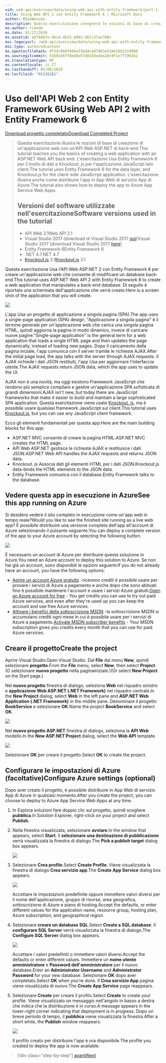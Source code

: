 ```yaml
---
uid: web-api/overview/data/using-web-api-with-entity-framework/part-1
title: Using Web API 2 con Entity Framework 6 | Microsoft Docs
author: MikeWasson
description: Questa esercitazione insegnerà le nozioni di base di creazione di un'applicazione web con un'API Web ASP.NET di back-end. L'esercitazione Usa Entity Framework 6 per il layout dei dati...
ms.author: riande
ms.date: 01/17/2019
ms.assetid: e879487e-dbcd-4b33-b092-d67c37ae768c
msc.legacyurl: /web-api/overview/data/using-web-api-with-entity-framework/part-1
msc.type: authoredcontent
ms.openlocfilehash: 0f5dc960f494af5bd4ce87863a510d1892319908
ms.sourcegitcommit: 51b01b6ff8edde57d8243e4da28c9f1e7f1962b2
ms.translationtype: MT
ms.contentlocale: it-IT
ms.lasthandoff: 05/06/2019
ms.locfileid: "65126281"
---
```

# <a name="using-web-api-2-with-entity-framework-6"></a><span data-ttu-id="31c9e-104">Uso dell'API Web 2 con Entity Framework 6</span><span class="sxs-lookup"><span data-stu-id="31c9e-104">Using Web API 2 with Entity Framework 6</span></span>

[<span data-ttu-id="31c9e-105">Download progetto completato</span><span class="sxs-lookup"><span data-stu-id="31c9e-105">Download Completed Project</span></span>](https://github.com/MikeWasson/BookService)

> <span data-ttu-id="31c9e-106">Questa esercitazione illustra le nozioni di base di creazione di un'applicazione web con un'API Web ASP.NET di back-end.</span><span class="sxs-lookup"><span data-stu-id="31c9e-106">This tutorial teaches you the basics of creating a web application with an ASP.NET Web API back end.</span></span> <span data-ttu-id="31c9e-107">L'esercitazione Usa Entity Framework 6 per il livello di dati e Knockout. js per l'applicazione JavaScript lato client.</span><span class="sxs-lookup"><span data-stu-id="31c9e-107">The tutorial uses Entity Framework 6 for the data layer, and Knockout.js for the client-side JavaScript application.</span></span> <span data-ttu-id="31c9e-108">L'esercitazione illustra anche come distribuire l'app in App Web di servizio App di Azure.</span><span class="sxs-lookup"><span data-stu-id="31c9e-108">The tutorial also shows how to deploy the app to Azure App Service Web Apps.</span></span>
>
> ## <a name="software-versions-used-in-the-tutorial"></a><span data-ttu-id="31c9e-109">Versioni del software utilizzate nell'esercitazione</span><span class="sxs-lookup"><span data-stu-id="31c9e-109">Software versions used in the tutorial</span></span>
>
> - <span data-ttu-id="31c9e-110">API Web 2.1</span><span class="sxs-lookup"><span data-stu-id="31c9e-110">Web API 2.1</span></span>
> - <span data-ttu-id="31c9e-111">Visual Studio 2017 (download di Visual Studio 2017 [qui](https://visualstudio.microsoft.com/downloads/?utm_medium=microsoft&utm_source=docs.microsoft.com&utm_campaign=button+cta&utm_content=download+vs2017))</span><span class="sxs-lookup"><span data-stu-id="31c9e-111">Visual Studio 2017 (download Visual Studio 2017 [here](https://visualstudio.microsoft.com/downloads/?utm_medium=microsoft&utm_source=docs.microsoft.com&utm_campaign=button+cta&utm_content=download+vs2017))</span></span>
> - <span data-ttu-id="31c9e-112">Entity Framework 6</span><span class="sxs-lookup"><span data-stu-id="31c9e-112">Entity Framework 6</span></span>
> - <span data-ttu-id="31c9e-113">.NET 4.7</span><span class="sxs-lookup"><span data-stu-id="31c9e-113">.NET 4.7</span></span>
> - <span data-ttu-id="31c9e-114">[Knockout.js](http://knockoutjs.com/) 3.1</span><span class="sxs-lookup"><span data-stu-id="31c9e-114">[Knockout.js](http://knockoutjs.com/) 3.1</span></span>

<span data-ttu-id="31c9e-115">Questa esercitazione Usa l'API Web ASP.NET 2 con Entity Framework 6 per creare un'applicazione web che consente di modificare un database back-end.</span><span class="sxs-lookup"><span data-stu-id="31c9e-115">This tutorial uses ASP.NET Web API 2 with Entity Framework 6 to create a web application that manipulates a back-end database.</span></span> <span data-ttu-id="31c9e-116">Di seguito è riportata una schermata dell'applicazione che verrà creato.</span><span class="sxs-lookup"><span data-stu-id="31c9e-116">Here is a screen shot of the application that you will create.</span></span>

[![](part-1/_static/image2.png)](part-1/_static/image1.png)

<span data-ttu-id="31c9e-117">L'app Usa un progetto di applicazione a singola pagina (SPA).</span><span class="sxs-lookup"><span data-stu-id="31c9e-117">The app uses a single-page application (SPA) design.</span></span> <span data-ttu-id="31c9e-118">"Applicazione a singola pagina" è il termine generale per un'applicazione web che carica una singola pagina HTML, quindi aggiorna la pagina in modo dinamico, invece di caricare nuove pagine.</span><span class="sxs-lookup"><span data-stu-id="31c9e-118">"Single-page application" is the general term for a web application that loads a single HTML page and then updates the page dynamically, instead of loading new pages.</span></span> <span data-ttu-id="31c9e-119">Dopo il caricamento della pagina iniziale, l'app comunica con il server tramite le richieste AJAX.</span><span class="sxs-lookup"><span data-stu-id="31c9e-119">After the initial page load, the app talks with the server through AJAX requests.</span></span> <span data-ttu-id="31c9e-120">Il AJAX richiede i dati JSON restituiti, l'app Usa per aggiornare l'interfaccia utente.</span><span class="sxs-lookup"><span data-stu-id="31c9e-120">The AJAX requests return JSON data, which the app uses to update the UI.</span></span>

<span data-ttu-id="31c9e-121">AJAX non è una novità, ma oggi esistono Framework JavaScript che rendono più semplice compilare e gestire un'applicazione SPA sofisticata di grandi dimensioni.</span><span class="sxs-lookup"><span data-stu-id="31c9e-121">AJAX isn't new, but today there are JavaScript frameworks that make it easier to build and maintain a large sophisticated SPA application.</span></span> <span data-ttu-id="31c9e-122">Questa esercitazione viene usato [Knockout. js](http://knockoutjs.com/), ma è possibile usare qualsiasi framework JavaScript sul client.</span><span class="sxs-lookup"><span data-stu-id="31c9e-122">This tutorial uses [Knockout.js](http://knockoutjs.com/), but you can use any JavaScript client framework.</span></span>

<span data-ttu-id="31c9e-123">Ecco gli elementi fondamentali per questa app:</span><span class="sxs-lookup"><span data-stu-id="31c9e-123">Here are the main building blocks for this app:</span></span>

- <span data-ttu-id="31c9e-124">ASP.NET MVC consente di creare la pagina HTML.</span><span class="sxs-lookup"><span data-stu-id="31c9e-124">ASP.NET MVC creates the HTML page.</span></span>
- <span data-ttu-id="31c9e-125">API Web ASP.NET gestisce le richieste AJAX e restituisce i dati JSON.</span><span class="sxs-lookup"><span data-stu-id="31c9e-125">ASP.NET Web API handles the AJAX requests and returns JSON data.</span></span>
- <span data-ttu-id="31c9e-126">Knockout. js Associa dati gli elementi HTML per i dati JSON.</span><span class="sxs-lookup"><span data-stu-id="31c9e-126">Knockout.js data-binds the HTML elements to the JSON data.</span></span>
- <span data-ttu-id="31c9e-127">Entity Framework comunica con il database.</span><span class="sxs-lookup"><span data-stu-id="31c9e-127">Entity Framework talks to the database.</span></span>

## <a name="see-this-app-running-on-azure"></a><span data-ttu-id="31c9e-128">Vedere questa app in esecuzione in Azure</span><span class="sxs-lookup"><span data-stu-id="31c9e-128">See this app running on Azure</span></span>

<span data-ttu-id="31c9e-129">Si desidera vedere il sito completo in esecuzione come un'app web in tempo reale?</span><span class="sxs-lookup"><span data-stu-id="31c9e-129">Would you like to see the finished site running as a live web app?</span></span> <span data-ttu-id="31c9e-130">È possibile distribuire una versione completa dell'app all'account di Azure selezionando il pulsante seguente.</span><span class="sxs-lookup"><span data-stu-id="31c9e-130">You can deploy a complete version of the app to your Azure account by selecting the following button.</span></span>

[![](http://azuredeploy.net/deploybutton.png)](https://azuredeploy.net/?WT.mc_id=deploy_azure_aspnet&repository=https://github.com/tfitzmac/BookService)

<span data-ttu-id="31c9e-131">È necessario un account di Azure per distribuire questa soluzione in Azure.</span><span class="sxs-lookup"><span data-stu-id="31c9e-131">You need an Azure account to deploy this solution to Azure.</span></span> <span data-ttu-id="31c9e-132">Se non hai già un account, sono disponibili le opzioni seguenti:</span><span class="sxs-lookup"><span data-stu-id="31c9e-132">If you do not already have an account, you have the following options:</span></span>

- <span data-ttu-id="31c9e-133">[Aprire un account Azure gratuito](https://azure.microsoft.com/pricing/free-trial/?WT.mc_id=A443DD604) -ricevono crediti è possibile usare per provare i servizi di Azure a pagamento e anche dopo che sono abituati fino è possibile mantenere l'account e usare i servizi Azure gratuiti.</span><span class="sxs-lookup"><span data-stu-id="31c9e-133">[Open an Azure account for free](https://azure.microsoft.com/pricing/free-trial/?WT.mc_id=A443DD604) - You get credits you can use to try out paid Azure services, and even after they're used up you can keep the account and use free Azure services.</span></span>
- <span data-ttu-id="31c9e-134">[Attivare i benefici della sottoscrizione MSDN](https://azure.microsoft.com/pricing/member-offers/msdn-benefits-details/?WT.mc_id=A443DD604) -la sottoscrizione MSDN si accumulano crediti ogni mese in cui è possibile usare per i servizi di Azure a pagamento.</span><span class="sxs-lookup"><span data-stu-id="31c9e-134">[Activate MSDN subscriber benefits](https://azure.microsoft.com/pricing/member-offers/msdn-benefits-details/?WT.mc_id=A443DD604) - Your MSDN subscription gives you credits every month that you can use for paid Azure services.</span></span>

## <a name="create-the-project"></a><span data-ttu-id="31c9e-135">Creare il progetto</span><span class="sxs-lookup"><span data-stu-id="31c9e-135">Create the project</span></span>

<span data-ttu-id="31c9e-136">Aprire Visual Studio.</span><span class="sxs-lookup"><span data-stu-id="31c9e-136">Open Visual Studio.</span></span> <span data-ttu-id="31c9e-137">Dal **File** dal menu **New**, quindi selezionare **progetto**.</span><span class="sxs-lookup"><span data-stu-id="31c9e-137">From the **File** menu, select **New**, then select **Project**.</span></span> <span data-ttu-id="31c9e-138">(O selezionare **nuovo progetto** nella paginainiziale.)</span><span class="sxs-lookup"><span data-stu-id="31c9e-138">(Or select **New Project** on the Start page.)</span></span>

<span data-ttu-id="31c9e-139">Nel **nuovo progetto** finestra di dialogo, seleziona **Web** nel riquadro sinistro e **applicazione Web ASP.NET (.NET Framework)** nel riquadro centrale.</span><span class="sxs-lookup"><span data-stu-id="31c9e-139">In the **New Project** dialog, select **Web** in the left pane and **ASP.NET Web Application (.NET Framework)** in the middle pane.</span></span> <span data-ttu-id="31c9e-140">Denominare il progetto **BookService** e selezionare **OK**.</span><span class="sxs-lookup"><span data-stu-id="31c9e-140">Name the project **BookService** and select **OK**.</span></span>

[![](part-1/_static/image11.png)](part-1/_static/image11.png)

<span data-ttu-id="31c9e-141">Nel **nuovo progetto ASP.NET** finestra di dialogo, seleziona la **API Web** modello.</span><span class="sxs-lookup"><span data-stu-id="31c9e-141">In the **New ASP.NET Project** dialog, select the **Web API** template.</span></span>

[![](part-1/_static/image12.png)](part-1/_static/image12.png)

<span data-ttu-id="31c9e-142">Selezionare **OK** per creare il progetto.</span><span class="sxs-lookup"><span data-stu-id="31c9e-142">Select **OK** to create the project.</span></span>

## <a name="configure-azure-settings-optional"></a><span data-ttu-id="31c9e-143">Configurare le impostazioni di Azure (facoltative)</span><span class="sxs-lookup"><span data-stu-id="31c9e-143">Configure Azure settings (optional)</span></span>

<span data-ttu-id="31c9e-144">Dopo aver creato il progetto, è possibile distribuire in App Web di servizio App di Azure in qualsiasi momento.</span><span class="sxs-lookup"><span data-stu-id="31c9e-144">After you create the project, you can choose to deploy to Azure App Service Web Apps at any time.</span></span> 

1. <span data-ttu-id="31c9e-145">In Esplora soluzioni fare doppio clic sul progetto, quindi scegliere **pubblica**.</span><span class="sxs-lookup"><span data-stu-id="31c9e-145">In Solution Explorer, right-click on your project and select **Publish**.</span></span>

2. <span data-ttu-id="31c9e-146">Nella finestra visualizzata, selezionare **avviare**.</span><span class="sxs-lookup"><span data-stu-id="31c9e-146">In the window that appears, select **Start**.</span></span> <span data-ttu-id="31c9e-147">Il **selezionare una destinazione di pubblicazione** verrà visualizzata la finestra di dialogo.</span><span class="sxs-lookup"><span data-stu-id="31c9e-147">The **Pick a publish target** dialog box appears.</span></span>

   [![](part-1/_static/image14.png)](part-1/_static/image14.png)

3. <span data-ttu-id="31c9e-148">Selezionare **Crea profilo**.</span><span class="sxs-lookup"><span data-stu-id="31c9e-148">Select **Create Profile**.</span></span> <span data-ttu-id="31c9e-149">Viene visualizzata la finestra di dialogo **Crea servizio app**.</span><span class="sxs-lookup"><span data-stu-id="31c9e-149">The **Create App Service** dialog box appears.</span></span>

   [![](part-1/_static/image15.png)](part-1/_static/image15.png)

   <span data-ttu-id="31c9e-150">Accettare le impostazioni predefinite oppure immettere valori diversi per il nome dell'applicazione, gruppo di risorse, area geografica, sottoscrizione di Azure e piano di hosting.</span><span class="sxs-lookup"><span data-stu-id="31c9e-150">Accept the defaults, or enter different values for the application name, resource group, hosting plan, Azure subscription, and geographical region.</span></span> 

4. <span data-ttu-id="31c9e-151">Selezionare **creare un database SQL**.</span><span class="sxs-lookup"><span data-stu-id="31c9e-151">Select **Create a SQL database**.</span></span> <span data-ttu-id="31c9e-152">Il **configurare SQL Server** verrà visualizzata la finestra di dialogo.</span><span class="sxs-lookup"><span data-stu-id="31c9e-152">The **Configure SQL Server** dialog box appears.</span></span> 

   [![](part-1/_static/image16.png)](part-1/_static/image16.png)

   <span data-ttu-id="31c9e-153">Accettare i valori predefiniti o immettere valori diversi.</span><span class="sxs-lookup"><span data-stu-id="31c9e-153">Accept the defaults or enter different values.</span></span> <span data-ttu-id="31c9e-154">Immettere un **nome utente amministratore** e **Password dell'amministratore** per il nuovo database.</span><span class="sxs-lookup"><span data-stu-id="31c9e-154">Enter an **Administrator Username** and **Administrator Password** for your new database.</span></span> <span data-ttu-id="31c9e-155">Selezionare **OK** dopo aver completato.</span><span class="sxs-lookup"><span data-stu-id="31c9e-155">Select **OK** when you're done.</span></span> <span data-ttu-id="31c9e-156">Il **Crea servizio App** pagina viene visualizzata di nuovo.</span><span class="sxs-lookup"><span data-stu-id="31c9e-156">The **Create App Service** page reappears.</span></span>

5. <span data-ttu-id="31c9e-157">Selezionare **Create** per creare il profilo.</span><span class="sxs-lookup"><span data-stu-id="31c9e-157">Select **Create** to create your profile.</span></span> <span data-ttu-id="31c9e-158">Viene visualizzato un messaggio nell'angolo in basso a destra che indica che la distribuzione è in corso.</span><span class="sxs-lookup"><span data-stu-id="31c9e-158">A message appears in the lower-right corner indicating that deployment is in progress.</span></span> <span data-ttu-id="31c9e-159">Dopo un breve periodo di tempo, il **pubblica** viene visualizzata la finestra.</span><span class="sxs-lookup"><span data-stu-id="31c9e-159">After a short while, the **Publish** window reappears.</span></span>

    [![](part-1/_static/image17.png)](part-1/_static/image17.png)
   
    <span data-ttu-id="31c9e-160">Il profilo creato per distribuire l'app è ora disponibile.</span><span class="sxs-lookup"><span data-stu-id="31c9e-160">The profile you created to deploy the app is now available.</span></span> 

> [!div class="step-by-step"]
> [<span data-ttu-id="31c9e-161">avanti</span><span class="sxs-lookup"><span data-stu-id="31c9e-161">Next</span></span>](part-2.md)
